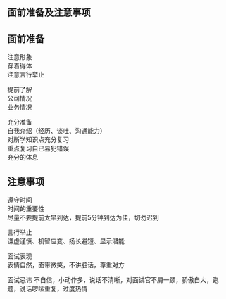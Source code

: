 
  
面前准备及注意事项  
------------
  
面前准备  
------------
注意形象   
穿着得体  
注意言行举止  
  
提前了解  
公司情况  
业务情况  
  
  
充分准备  
自我介绍（经历、谈吐、沟通能力）  
对所学知识点充分复习  
重点复习自已易犯错误  
充分的体息  
  
  
  
注意事项  
------------
遵守时间  
时间的重要性  
尽量不要提前太早到达，提前5分钟到达为佳，切勿迟到  
  
言行举止   
谦虚谨慎、机智应变、扬长避短、显示潜能  
  
面试表现  
表情自然，面带微笑，不讲脏话，尊重对方  
  
面试忌讳
不自信，小动作多，说话不清晰，对面试官不屑一顾，骄傲自大，跑题，说话啰嗦重复，过度热情  



  















